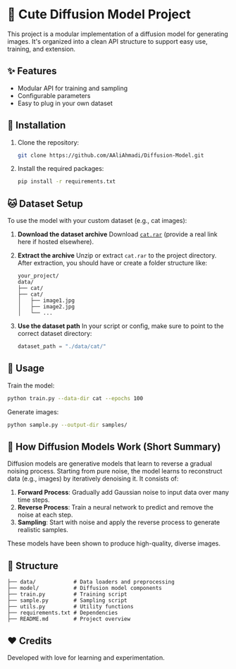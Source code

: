 # 🐾 Cute Diffusion Model Project

This project is a modular implementation of a diffusion model for generating images. It's organized into a clean API structure to support easy use, training, and extension.

## ✨ Features

* Modular API for training and sampling
* Configurable parameters
* Easy to plug in your own dataset

## 🔧 Installation

1. Clone the repository:

   ```bash
   git clone https://github.com/AAliAhmadi/Diffusion-Model.git
   ```

2. Install the required packages:

   ```bash
   pip install -r requirements.txt
   ```

## 🐱 Dataset Setup

To use the model with your custom dataset (e.g., cat images):

1. **Download the dataset archive**
   Download [`cat.rar`](#) (provide a real link here if hosted elsewhere).

2. **Extract the archive**
   Unzip or extract `cat.rar` to the project directory. After extraction, you should have or create a folder structure like:

   ```
   your_project/
   data/
   ├── cat/
   ├── cat/
   │   ├── image1.jpg
   │   ├── image2.jpg
   │   └── ...
   ```

3. **Use the dataset path**
   In your script or config, make sure to point to the correct dataset directory:

   ```python
   dataset_path = "./data/cat/"
   ```

## 🚀 Usage

Train the model:

```bash
python train.py --data-dir cat --epochs 100
```

Generate images:

```bash
python sample.py --output-dir samples/
```

## 🧠 How Diffusion Models Work (Short Summary)

Diffusion models are generative models that learn to reverse a gradual noising process. Starting from pure noise, the model learns to reconstruct data (e.g., images) by iteratively denoising it. It consists of:

1. **Forward Process**: Gradually add Gaussian noise to input data over many time steps.
2. **Reverse Process**: Train a neural network to predict and remove the noise at each step.
3. **Sampling**: Start with noise and apply the reverse process to generate realistic samples.

These models have been shown to produce high-quality, diverse images.

## 📁 Structure

```
├── data/            # Data loaders and preprocessing
├── model/           # Diffusion model components
├── train.py         # Training script
├── sample.py        # Sampling script
├── utils.py         # Utility functions
├── requirements.txt # Dependencies
├── README.md        # Project overview
```

## ❤️ Credits

Developed with love for learning and experimentation.
